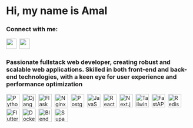 <div id="toc">
  <ul align="left" style="list-style: none">
    <summary>
      <h1>
        Hi, my name is Amal
      </h1>
    </summary>
  </ul>
</div>

**<h3 align="left">Connect with me:</h3>** 
<p align="left"><a href="https://github.com/om1ji" target="_blank"><img src="https://img.shields.io/badge/GitHub-100000?style=for-the-badge&logo=github&logoColor=white" height="28" style="margin-right: 4px"></a> <a href="https://www.linkedin.com/in/om1ji" target="_blank"><img src="https://img.shields.io/badge/LinkedIn-0077B5?style=for-the-badge&logo=linkedin&logoColor=white" height="28" style="margin-right: 4px"></a></p>

 <h3 align="left">Passionate fullstack web developer, creating robust and scalable web applications. Skilled in both front-end and back-end technologies, with a keen eye for user experience and performance optimization</h3>
  
<div style="display: flex; flex-wrap: wrap; gap: 4px; justify-content: left;"><img src="https://cdn.jsdelivr.net/gh/devicons/devicon/icons/python/python-original.svg" height="36" alt="Python" style="margin-right: 4px"> <img src="https://cdn.jsdelivr.net/gh/devicons/devicon@latest/icons/django/django-plain.svg" height="36" alt="Django" style="margin-right: 4px"> <img src="https://cdn.jsdelivr.net/gh/devicons/devicon/icons/flask/flask-original.svg" height="36" alt="Flask" style="margin-right: 4px"> <img src="https://cdn.jsdelivr.net/gh/devicons/devicon@latest/icons/nginx/nginx-original.svg" height="36" alt="Nginx" style="margin-right: 4px"> <img src="https://cdn.jsdelivr.net/gh/devicons/devicon/icons/postgresql/postgresql-original.svg" height="36" alt="PostgreSQL" style="margin-right: 4px"> <img src="https://cdn.jsdelivr.net/gh/devicons/devicon/icons/javascript/javascript-original.svg" height="36" alt="JavaScript" style="margin-right: 4px"> <img src="https://cdn.jsdelivr.net/gh/devicons/devicon/icons/react/react-original.svg" height="36" alt="React" style="margin-right: 4px"> <img src="https://cdn.jsdelivr.net/gh/devicons/devicon/icons/nextjs/nextjs-original.svg" height="36" alt="Next.js" style="margin-right: 4px"> <img src="https://cdn.jsdelivr.net/gh/devicons/devicon@latest/icons/tailwindcss/tailwindcss-original.svg" height="36" alt="Tailwind CSS" style="margin-right: 4px"> <img src="https://cdn.jsdelivr.net/gh/devicons/devicon/icons/fastapi/fastapi-original.svg" height="36" alt="FastAPI" style="margin-right: 4px"> <img src="https://cdn.jsdelivr.net/gh/devicons/devicon/icons/redis/redis-original.svg" height="36" alt="Redis" style="margin-right: 4px"> <img src="https://cdn.jsdelivr.net/gh/devicons/devicon/icons/flutter/flutter-original.svg" height="36" alt="Flutter" style="margin-right: 4px"> <img src="https://cdn.jsdelivr.net/gh/devicons/devicon/icons/docker/docker-original.svg" height="36" alt="Docker" style="margin-right: 4px"> <img src="https://cdn.jsdelivr.net/gh/devicons/devicon@latest/icons/blender/blender-original.svg" height="36" alt="Blender" style="margin-right: 4px"> <img src="https://cdn.jsdelivr.net/gh/devicons/devicon@latest/icons/supabase/supabase-original.svg" height="36" alt="Supabase" style="margin-right: 4px"></div>

